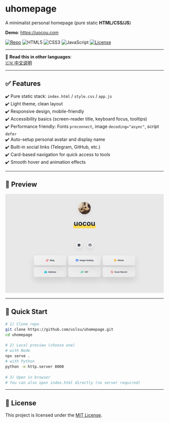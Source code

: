 # uhomepage

A minimalist personal homepage (pure static **HTML/CSS/JS**)

**Demo**: https://uocou.com

<p>
  <a href="https://github.com/uslsu/uhomepage"><img src="https://img.shields.io/badge/GitHub-uslsu/uhomepage-24292e?logo=github&labelColor=181717&logoColor=white" alt="Repo"></a>
  <img src="https://img.shields.io/badge/HTML5-E34F26?logo=html5&logoColor=white" alt="HTML5">
  <img src="https://img.shields.io/badge/CSS3-1572B6?logo=css3&logoColor=white" alt="CSS3">
  <img src="https://img.shields.io/badge/JavaScript-F7DF1E?logo=javascript&logoColor=black" alt="JavaScript">
  <a href="./LICENSE"><img src="https://img.shields.io/badge/License-MIT-blue.svg" alt="License"></a>
</p>

---

📖 **Read this in other languages**:  
[🇨🇳 中文说明](./README_CN.md)

---

## ✅ Features

✔️ Pure static stack: `index.html` / `style.css` / `app.js`  
✔️ Light theme, clean layout  
✔️ Responsive design, mobile-friendly  
✔️ Accessibility basics (screen-reader title, keyboard focus, tooltips)  
✔️ Performance friendly: Fonts `preconnect`, image `decoding="async"`, script `defer`  
✔️ Auto-setup personal avatar and display name  
✔️ Built-in social links (Telegram, GitHub, etc.)  
✔️ Card-based navigation for quick access to tools  
✔️ Smooth hover and animation effects  

---

## 🔎 Preview
![Preview](/preview.png)

---

## 🚀 Quick Start

```bash
# 1) Clone repo
git clone https://github.com/uslsu/uhomepage.git
cd uhomepage

# 2) Local preview (choose one)
# with Node
npx serve .
# with Python
python -m http.server 8000

# 3) Open in browser
# You can also open index.html directly (no server required)
```

---

## 📜 License
This project is licensed under the [MIT License](./LICENSE).
